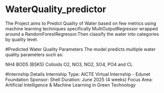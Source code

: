 # WaterQuality_predictor
The Project aims to Predict Quality of Water based on few metrics using machine learning techniques specifically MultiOutputRegressor wrapped around a RandomForestRegressor.Then classify the water into categories by quality level.

#Predicted Water Quality Parameters
The model predicts multiple water quality parameters such as:

NH4
BOD5 (BSK5)
Colloids
O2, NO3, NO2, SO4, PO4 and
CL

#Internship Details
Internship Type: AICTE Virtual Internship - Edunet Foundation
Sponsor: Shell
Duration: June 2025 (4 weeks)
Focus Area: Artificial Intelligence & Machine Learning in Green Technology

